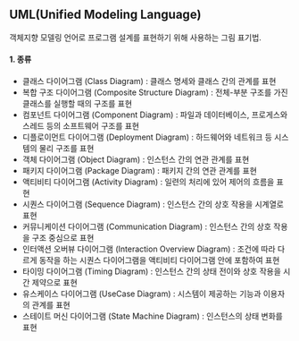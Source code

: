 ## UML(Unified Modeling Language)
객체지향 모델링 언어로 프로그램 설계를 표현하기 위해 사용하는 그림 표기법.

#### 1. 종류
- 클래스 다이어그램 (Class Diagram) : 클래스 명세와 클래스 간의 관계를 표현
- 복합 구조 다이어그램 (Composite Structure Diagram) : 전체-부분 구조를 가진 클래스를 실행할 때의 구조를 표현
- 컴포넌트 다이어그램 (Component Diagram) : 파일과 데이터베이스, 프로게스와 스레드 등의 소프트웨어 구조를 표현
- 디플로이먼트 다이어그램 (Deployment Diagram) : 하드웨어와 네트워크 등 시스템의 물리 구조를 표현
- 객체 다이어그램 (Object Diagram) : 인스턴스 간의 연관 관계를 표현
- 패키지 다이어그램 (Package Diagram) : 패키지 간의 연관 관계를 표현
- 액티비티 다이어그램 (Activity Diagram) : 일련의 처리에 있어 제어의 흐름을 표현
- 시퀀스 다이어그램 (Sequence Diagram) : 인스턴스 간의 상호  작용을 시계열로 표현
- 커뮤니케이션 다이어그램 (Communication Diagram) : 인스턴스 간의 상호 작용을 구조 중심으로 표현
- 인터액션 오버뷰 다이어그램 (Interaction Overview Diagram) : 조건에 따라 다르게 동작을 하는 시퀀스 다이어그램을 액티비티 다이어그램 안에 포함하여 표현
- 타이밍 다이어그램 (Timing Diagram) : 인스턴스 간의 상태 전이와 상호 작용을 시간 제약으로 표현
- 유스케이스 다이어그램 (UseCase Diagram) : 시스템이 제공하는 기능과 이용자의 관계를 표현
- 스테이트 머신 다이어그램 (State Machine Diagram) : 인스턴스의 상태 변화를 표현
